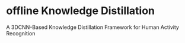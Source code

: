 # offline Knowledge Distillation 
A 3DCNN-Based Knowledge Distillation Framework for Human Activity Recognition
